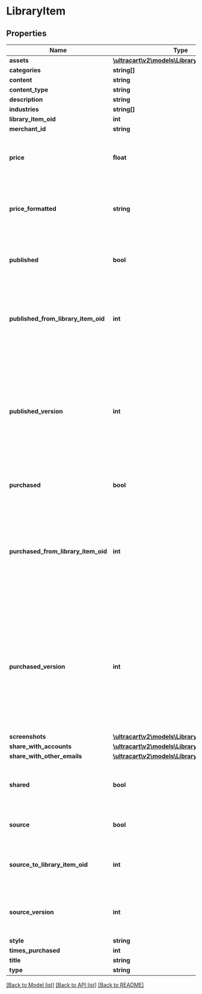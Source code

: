 # LibraryItem

## Properties
Name | Type | Description | Notes
------------ | ------------- | ------------- | -------------
**assets** | [**\ultracart\v2\models\LibraryItemAsset[]**](LibraryItemAsset.md) |  | [optional] 
**categories** | **string[]** |  | [optional] 
**content** | **string** |  | [optional] 
**content_type** | **string** |  | [optional] 
**description** | **string** |  | [optional] 
**industries** | **string[]** |  | [optional] 
**library_item_oid** | **int** |  | [optional] 
**merchant_id** | **string** |  | [optional] 
**price** | **float** | The price of the published item.  Null for any private library items. | [optional] 
**price_formatted** | **string** | The formatted price of the published item.  Null for any private library items. | [optional] 
**published** | **bool** | True if this library item is a published item (not source) | [optional] 
**published_from_library_item_oid** | **int** | The source item used to publish this item.  This allows for comparisons between source and published | [optional] 
**published_version** | **int** | The source version when this item was published.  This allows for out-of-date alerts to be shown when there is a difference between source and published | [optional] 
**purchased** | **bool** | True if this library item has been purchased | [optional] 
**purchased_from_library_item_oid** | **int** | The published item that was purchased to make this item.  This allows for comparisons between published and purchased | [optional] 
**purchased_version** | **int** | The published version when this item was purchased.  This allows for out-of-date alerts to be shown when there is a difference between published and purchased | [optional] 
**screenshots** | [**\ultracart\v2\models\LibraryItemScreenshot[]**](LibraryItemScreenshot.md) |  | [optional] 
**share_with_accounts** | [**\ultracart\v2\models\LibraryItemAccount[]**](LibraryItemAccount.md) |  | [optional] 
**share_with_other_emails** | [**\ultracart\v2\models\LibraryItemEmail[]**](LibraryItemEmail.md) |  | [optional] 
**shared** | **bool** | True if this item is shared from another merchant account | [optional] 
**source** | **bool** | True if this library item has been published | [optional] 
**source_to_library_item_oid** | **int** | This oid points to the published library item, if there is one. | [optional] 
**source_version** | **int** | The version of this item.  Increment every time the item is saved. | [optional] 
**style** | **string** |  | [optional] 
**times_purchased** | **int** |  | [optional] 
**title** | **string** |  | [optional] 
**type** | **string** |  | [optional] 

[[Back to Model list]](../README.md#documentation-for-models) [[Back to API list]](../README.md#documentation-for-api-endpoints) [[Back to README]](../README.md)


